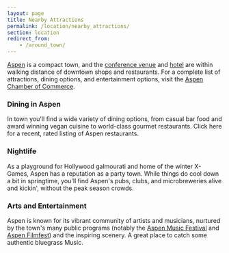 ```yaml
---
layout: page
title: Nearby Attractions
permalink: /location/nearby_attractions/
section: location
redirect_from:
    - /around_town/
---
```


[Aspen](https://en.wikipedia.org/wiki/Aspen,_Colorado) is a compact town, and the [conference venue](http://www.aspenphys.org/) and [hotel](https://www.aspenmeadows.com/) are within walking distance of downtown shops and restaurants. For a complete list of attractions, dining options, and entertainment options, visit the [Aspen Chamber of Commerce](https://www.aspenchamber.org/).

### Dining in Aspen

In town you'll find a wide variety of dining options, from casual bar food and award winning vegan cuisine to world-class gourmet restaurants. Click here for a recent, rated listing of Aspen restaurants.

### Nightlife

As a playground for Hollywood galmourati and home of the winter X-Games, Aspen has a reputation as a party town. While things do cool down a bit in springtime, you'll find Aspen's pubs, clubs, and microbreweries alive and kickin', without the peak season crowds.

### Arts and Entertainment

Aspen is known for its vibrant community of artists and musicians, nurtured by the town's many public programs (notably the [Aspen Music Festival](http://www.aspenmusicfestival.com/) and [Aspen Filmfest](https://aspenfilm.org/)) and the inspiring scenery. A great place to catch some authentic bluegrass Music.